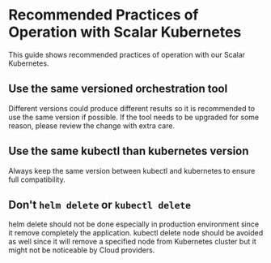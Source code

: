 # Recommended Practices of Operation with Scalar Kubernetes

This guide shows recommended practices of operation with our Scalar Kubernetes.

## Use the same versioned orchestration tool

Different versions could produce different results so it is recommended to use the same version if possible.
If the tool needs to be upgraded for some reason, please review the change with extra care.

## Use the same kubectl than kubernetes version

Always keep the same version between kubectl and kubernetes to ensure full compatibility.

## Don't `helm delete` or `kubectl delete`

helm delete should not be done especially in production environment since it remove completely the application.
kubectl delete node should be avoided as well since it will remove a specified node from Kubernetes cluster but it might not be noticeable by Cloud providers.
